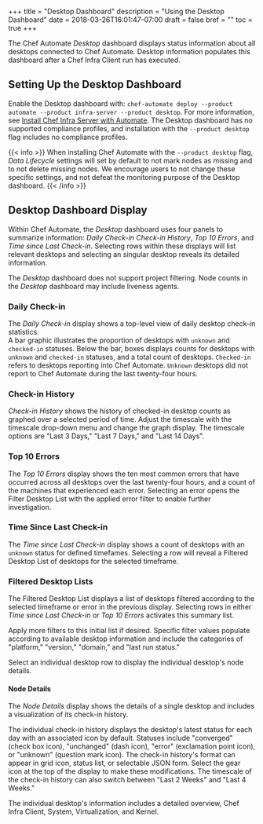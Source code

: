 +++
title = "Desktop Dashboard"
description = "Using the Desktop Dashboard"
date = 2018-03-26T16:01:47-07:00
draft = false
bref = ""
toc = true
+++

The Chef Automate _Desktop_ dashboard displays status information about all desktops connected to Chef Automate.
Desktop information populates this dashboard after a Chef Infra Client run has executed.

## Setting Up the Desktop Dashboard

Enable the Desktop dashboard with: `chef-automate deploy --product automate --product infra-server --product desktop`.
For more information, see [Install Chef Infra Server with Automate](https://automate.chef.io/docs/infra-server/).
The Desktop dashboard has no supported compliance profiles, and installation with the `--product desktop` flag includes no compliance profiles.

{{< info >}}
When installing Chef Automate with the `--product desktop` flag, _Data Lifecycle_ settings will set by default to not mark nodes as missing and to not delete missing nodes.
We encourage users to not change these specific settings, and not defeat the monitoring purpose of the Desktop dashboard.
{{< /info >}}

## Desktop Dashboard Display

Within Chef Automate, the _Desktop_ dashboard uses four panels to summarize information: _Daily Check-in_ _Check-in History_, _Top 10 Errors_, and _Time since Last Check-in_.
Selecting rows within these displays will list relevant desktops and selecting an singular desktop reveals its detailed information.

The _Desktop_ dashboard does not support project filtering.
Node counts in the _Desktop_ dashboard may include liveness agents.

### Daily Check-in

The _Daily Check-in_ display shows a top-level view of daily desktop check-in statistics.  
A bar graphic illustrates the proportion of desktops with `unknown` and `checked-in` statuses.
Below the bar, boxes displays counts for desktops with `unknown` and `checked-in` statuses, and a total count of desktops.
`Checked-in` refers to desktops reporting into Chef Automate.
`Unknown` desktops did not report to Chef Automate during the last twenty-four hours.

### Check-in History

_Check-in History_ shows the history of checked-in desktop counts as graphed over a selected period of time.
Adjust the timescale with the timescale drop-down menu and change the graph display.
The timescale options are "Last 3 Days," "Last 7 Days," and "Last 14 Days".

### Top 10 Errors

The _Top 10 Errors_ display shows the ten most common errors that have occurred across all desktops over the last twenty-four hours, and a count of the machines that experienced each error.
Selecting an error opens the Filter Desktop List with the applied error filter to enable further investigation.

### Time Since Last Check-in

The _Time since Last Check-in_ display shows a count of desktops with an `unknown` status for defined timefames.
Selecting a row will reveal a Filtered Desktop List of desktops for the selected timeframe.

### Filtered Desktop Lists

The Filtered Desktop List displays a list of desktops filtered according to the selected timeframe or error in the previous display.
Selecting rows in either _Time since Last Check-in_ or _Top 10 Errors_ activates this summary list.

Apply more filters to this initial list if desired.
Specific filter values populate according to available desktop information and include the categories of "platform," "version," "domain," and "last run status."

Select an individual desktop row to display the individual desktop's node details.

#### Node Details

The _Node Details_ display shows the details of a single desktop and includes a visualization of its check-in history.

The individual check-in history displays the desktop's latest status for each day with an associated icon by default.
Statuses include "converged" (check box icon), "unchanged" (dash icon), "error" (exclamation point icon), or "unknown" (question mark icon).
The check-in history's format can appear in grid icon, status list, or selectable JSON form.
Select the gear icon at the top of the display to make these modifications.
The timescale of the check-in history can also switch between "Last 2 Weeks" and "Last 4 Weeks."

The individual desktop's information includes a detailed overview, Chef Infra Client, System, Virtualization, and Kernel.
